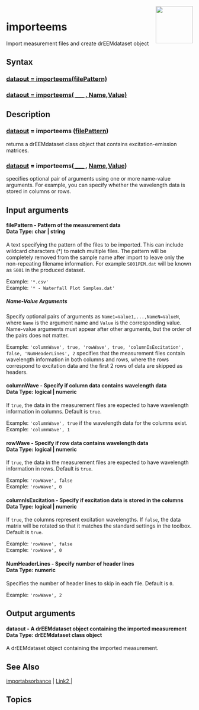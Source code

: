 <img src="top right corner logo.png" width="100" height="auto" align="right"/>

# importeems #
Import measurement files and create drEEMdataset object



## Syntax
### [dataout = importeems(filePattern)](#syntax1) ###
### [dataout = importeems( ___ , Name,Value)](#syntax2) ###



## Description ##
[comment]: <> (The description gives an explanation on different function syntax versions above)
### [dataout](#dataout) = importeems ([filePattern](#data)) <a name="syntax1"></a>
returns a drEEMdataset class object that contains excitation-emission matrices.


### [dataout](#dataout) = importeems([ ___ ](#data), [Name,Value](#options))<a name="syntax2"></a>
specifies optional pair of arguments using one or more name-value arguments. For example, you can specify whether the wavelength data is stored in columns or rows.


## Input arguments ##
#### filePattern  - Pattern of the measurement data   <a name="data"></a> <br> Data Type: char | string

A text specifying the pattern of the files to be imported. This can include wildcard characters (*) to match multiple files. The pattern will be completely removed from the sample name after import to leave only the non-repeating filename information. For example `S001PEM.dat` will be known as `S001` in the produced dataset. <br>


Example: `'*.csv'`<br>
Example: `'* - Waterfall Plot Samples.dat'`

##### Name-Value Arguments  <a name="data"></a>
Specify optional pairs of arguments as `Name1=Value1,...,NameN=ValueN`, where `Name` is the argument name and `Value` is the corresponding value. Name-value arguments must appear after other arguments, but the order of the pairs does not matter. 

Example: `'columnWave', true, 'rowWave', true, 'columnIsExcitation', false, 'NumHeaderLines', 2` specifies that the measurement files contain wavelength information in both columns and rows, where the rows correspond to excitation data and the first 2 rows of data are skipped as headers. 

#### columnWave   - Specify if column data contains wavelength data<br> Data Type: logical | numeric
If `true`, the data in the measurement files are expected to have wavelength information in columns. Default is `true`.<br>

Example: `'columnWave', true` if the wavelength data for the columns exist.<br>
Example: `'columnWave', 1`

#### rowWave    - Specify if row data contains wavelength data<br> Data Type: logical | numeric
If `true`, the data in the measurement files are expected to have wavelength information in rows. Default is `true`.<br>

Example: `'rowWave', false` <br>
Example: `'rowWave', 0`


#### columnIsExcitation - Specify if excitation data is stored in the columns<br> Data Type: logical | numeric
If `true`, the columns represent excitation wavelengths. If `false`, the data matrix will be rotated so that it matches the standard settings in the toolbox. Default is `true`.<br>

Example: `'rowWave', false` <br>
Example: `'rowWave', 0`


#### NumHeaderLines - Specify number of header lines <br> Data Type: numeric
Specifies the number of header lines to skip in each file. Default is `0`.<br>

Example: `'rowWave', 2` <br>

## Output arguments ##
#### dataout   - A drEEMdataset object containing the imported measurement   <a name="data"></a> <br> Data Type: drEEMdataset class object
A drEEMdataset object containing the imported measurement.


## See Also ##

<a href="link.com">importabsorbance</a> | 
<a href="link.com"> Link2 </a> |



## Topics ##
